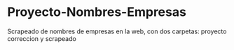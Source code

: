 # Proyecto-Nombres-Empresas
Scrapeado de nombres de empresas en la web, con dos carpetas: proyecto correccion y scrapeado
